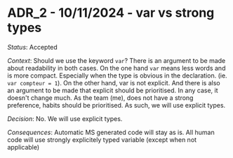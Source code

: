 # ADR_2 - 10/11/2024 - var vs strong types

_Status_: Accepted

_Context_: Should we use the keyword `var`? There is an argument to be made about readability in both cases. On the one hand `var` means less words and is more compact. Especially when the type is obvious in the declaration. (ie. `var compteur = 1`). On the other hand, var is not explicit. And there is also an argument to be made that explicit should be prioritised. In any case, it doesn't change much. As the team (me), does not have a strong preference, habits should be prioritised. As such, we will use explicit types.

_Decision_: No. We will use explicit types.

_Consequences_: Automatic MS generated code will stay as is. All human code will use strongly explicitely typed variable (except when not applicable)